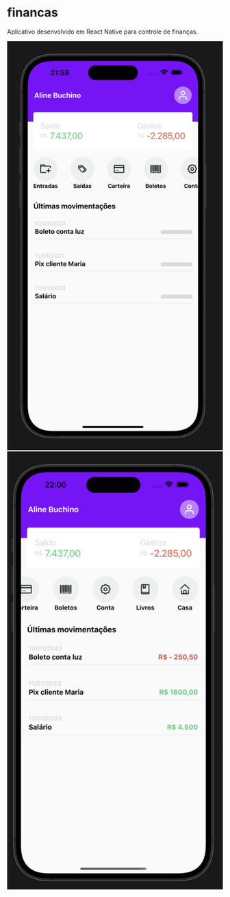 # financas
Aplicativo desenvolvido em React Native para controle de finanças.

![](AppFinancas01.png)
![](AppFinancas02.png)